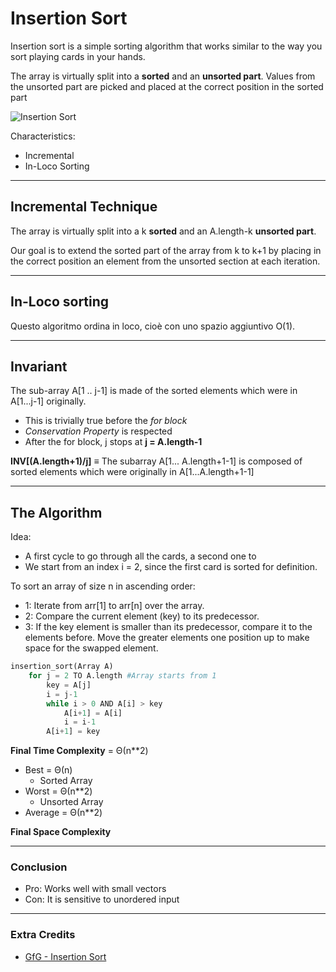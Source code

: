 # Insertion Sort
Insertion sort is a simple sorting algorithm that works similar to the way you sort playing 
cards in your hands. 

The array is virtually split into a **sorted** and an **unsorted part**. 
Values from the unsorted part are picked and placed at the correct position in the sorted part

![Insertion Sort](https://github.com/PayThePizzo/DataStrutucures-Algorithms/tree/main/Resources/insertionsort.png?raw=TRUE)

Characteristics:
* Incremental
* In-Loco Sorting

--- 

## Incremental Technique 
The array is virtually split into a  k **sorted** and an  A.length-k **unsorted part**.

Our goal is to extend the sorted part of the array from k to k+1 by placing in the correct position an element 
from the unsorted section at each iteration.

---

## In-Loco sorting
Questo algoritmo ordina in loco, cioè con uno spazio aggiuntivo O(1).

---

## Invariant
The sub-array A[1 .. j-1] is made of the sorted elements which were in A[1...j-1] originally.
* This is trivially true before the *for block*
* _Conservation Property_ is respected
* After the for block, j stops at **j = A.length-1** 

**INV[(A.length+1)/j]** ≡ The subarray A[1... A.length+1-1] is composed of sorted elements which were originally in
A[1...A.length+1-1]

---
## The Algorithm

Idea: 
* A first cycle to go through all the cards, a second one to 
* We start from an index i = 2, since the first card is sorted for definition.

To sort an array of size n in ascending order:
* 1: Iterate from arr[1] to arr[n] over the array.
* 2: Compare the current element (key) to its predecessor.
* 3: If the key element is smaller than its predecessor, compare it to the elements before. 
Move the greater elements one position up to make space for the swapped element.

```python
insertion_sort(Array A)
    for j = 2 TO A.length #Array starts from 1
        key = A[j]
        i = j-1
        while i > 0 AND A[i] > key
            A[i+1] = A[i]
            i = i-1
        A[i+1] = key
```
**Final Time Complexity** =  Θ(n**2)
* Best =  Θ(n)
  * Sorted Array
* Worst =  Θ(n**2)
  * Unsorted Array
* Average =  Θ(n**2)


**Final Space Complexity**

---

### Conclusion
* Pro: Works well with small vectors
* Con: It is sensitive to unordered input

--- 

### Extra Credits

* [GfG - Insertion Sort](https://www.geeksforgeeks.org/insertion-sort/)